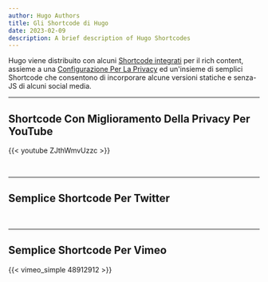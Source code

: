 ```yaml
---
author: Hugo Authors
title: Gli Shortcode di Hugo
date: 2023-02-09
description: A brief description of Hugo Shortcodes
---
```


Hugo viene distribuito con alcuni [Shortcode integrati](https://gohugo.io/content-management/shortcodes/#use-hugos-built-in-shortcodes) per il rich content, assieme a una [Configurazione Per La Privacy](https://gohugo.io/about/hugo-and-gdpr/) ed un'insieme di semplici Shortcode che consentono di incorporare alcune versioni statiche e senza-JS di alcuni social media.
<!--more-->
---

## Shortcode Con Miglioramento Della Privacy Per YouTube

{{< youtube ZJthWmvUzzc >}}

<br>

---

## Semplice Shortcode Per Twitter

<!-- x shortcode not found -->
<!-- {{< x user="DesignReviewed" id="1085870671291310081" >}} -->

<br>

---

## Semplice Shortcode Per Vimeo

{{< vimeo_simple 48912912 >}}
